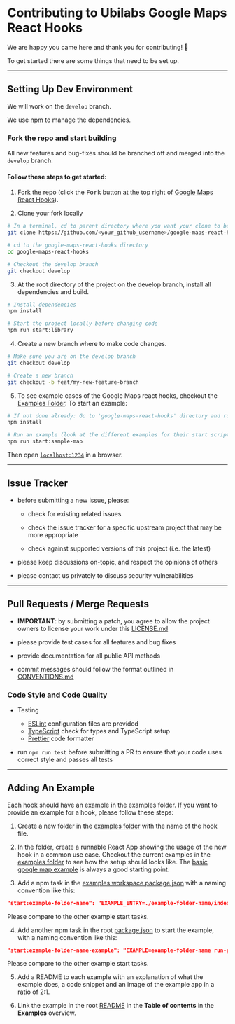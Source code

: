 # Contributing to Ubilabs Google Maps React Hooks

We are happy you came here and thank you for contributing! 🎉 

To get started there are some things that need to be set up.

----

## Setting Up Dev Environment

We will work on the `develop` branch. 


We use [npm](https://www.npmjs.com/) to manage the dependencies.

### Fork the repo and start building

All new features and bug-fixes should be branched off and merged into the `develop` branch.

#### Follow these steps to get started:

1. Fork the repo (click the <kbd>Fork</kbd> button at the top right of [Google Maps React Hooks](https://github.com/ubilabs/google-maps-react-hooks)).

2. Clone your fork locally

```bash
# In a terminal, cd to parent directory where you want your clone to be, then
git clone https://github.com/<your_github_username>/google-maps-react-hooks.git

# cd to the google-maps-react-hooks directory
cd google-maps-react-hooks

# Checkout the develop branch
git checkout develop
```

3. At the root directory of the project on the develop branch, install all dependencies and build.
```bash
# Install dependencies 
npm install

# Start the project locally before changing code
npm run start:library
```

4. Create a new branch where to make code changes.

```bash
# Make sure you are on the develop branch
git checkout develop

# Create a new branch
git checkout -b feat/my-new-feature-branch
```

5. To see example cases of the Google Maps react hooks, checkout the [Examples Folder](./examples). To start an example:
```bash
# If not done already: Go to 'google-maps-react-hooks' directory and run:
npm install

# Run an example (look at the different examples for their start scripts):
npm run start:sample-map
```

Then open [`localhost:1234`](http://localhost:1234) in a browser.

----

## Issue Tracker

- before submitting a new issue, please:

    - check for existing related issues

    - check the issue tracker for a specific upstream project that may be more appropriate

    - check against supported versions of this project (i.e. the latest)

- please keep discussions on-topic, and respect the opinions of others

- please contact us privately to discuss security vulnerabilities

----

## Pull Requests / Merge Requests

- **IMPORTANT**: by submitting a patch, you agree to allow the project owners to license your work under this [LICENSE.md](LICENSE.md)

- please provide test cases for all features and bug fixes

- provide documentation for all public API methods

- commit messages should follow the format outlined in [CONVENTIONS.md](CONVENTIONS.md)

### Code Style and Code Quality

- Testing

   - [ESLint](https://eslint.org/) configuration files are provided
   - [TypeScript](https://www.typescriptlang.org/) check for types and TypeScript setup
   - [Prettier](https://prettier.io/) code formatter

- run `npm run test` before submitting a PR to ensure that your code uses correct style and passes all tests

----

## Adding An Example
Each hook should have an example in the examples folder. If you want to provide an example for a hook, please follow these steps:

1. Create a new folder in the [examples folder](./examples) with the name of the hook file.

2. In the folder, create a runnable React App showing the usage of the new hook in a common use case. Checkout the current examples in the [examples folder](./examples) to see how the setup should looks like. The [basic google map example](./examples/basic-google-map/) is always a good starting point.

3. Add a npm task in the [examples workspace package.json](./examples/package.json) with a naming convention like this:
```json
"start:example-folder-name": "EXAMPLE_ENTRY=./example-folder-name/index.html npm run start:example"
```
Please compare to the other example start tasks.

4. Add another npm task in the root [package.json](./package.json) to start the example, with a naming convention like this:
```json
"start:example-folder-name-example": "EXAMPLE=example-folder-name run-p start:library start:example"
````
Please compare to the other example start tasks. 

5. Add a README to each example with an explanation of what the example does, a code snippet and an image of the example app in a ratio of 2:1.

6. Link the example in the root [README](./README.md) in the **Table of contents** in the **Examples** overview.